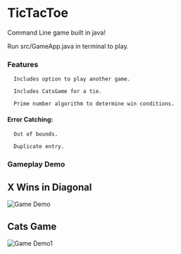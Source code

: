 # TicTacToe
Command Line game built in java!

Run src/GameApp.java in terminal to play.

### Features
      Includes option to play another game.

      Includes CatsGame for a tie.

      Prime number algorithm to determine win conditions.

#### Error Catching:

      Out of bounds.

      Duplicate entry.


### Gameplay Demo

## X Wins in Diagonal

![Game Demo](<https://user-images.githubusercontent.com/55298338/68957698-d0021c00-0787-11ea-93d6-980cdd9be38b.png>)

## Cats Game

![Game Demo1](<https://user-images.githubusercontent.com/55298338/68958176-d349d780-0788-11ea-8c38-a94ef8f22bcc.png>)
